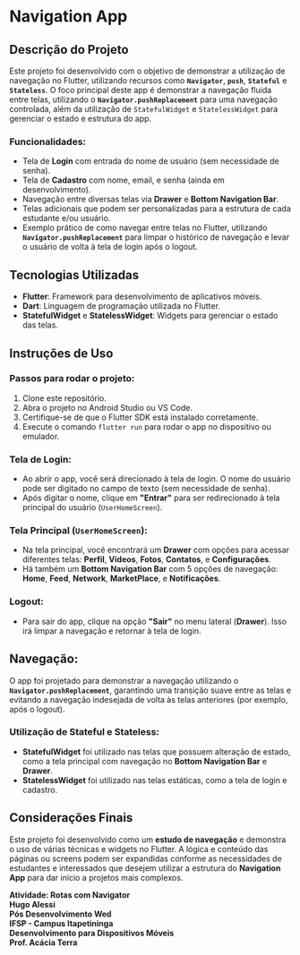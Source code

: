 # Navigation App

## Descrição do Projeto

Este projeto foi desenvolvido com o objetivo de demonstrar a utilização de navegação no Flutter, utilizando recursos como **`Navigator`**, **`push`**, **`Stateful`** e **`Stateless`**. O foco principal deste app é demonstrar a navegação fluida entre telas, utilizando o **`Navigator.pushReplacement`** para uma navegação controlada, além da utilização de `StatefulWidget` e `StatelessWidget` para gerenciar o estado e estrutura do app.

### Funcionalidades:
- Tela de **Login** com entrada do nome de usuário (sem necessidade de senha).
- Tela de **Cadastro** com nome, email, e senha (ainda em desenvolvimento).
- Navegação entre diversas telas via **Drawer** e **Bottom Navigation Bar**.
- Telas adicionais que podem ser personalizadas para a estrutura de cada estudante e/ou usuário.
- Exemplo prático de como navegar entre telas no Flutter, utilizando **`Navigator.pushReplacement`** para limpar o histórico de navegação e levar o usuário de volta à tela de login após o logout.

## Tecnologias Utilizadas
- **Flutter**: Framework para desenvolvimento de aplicativos móveis.
- **Dart**: Linguagem de programação utilizada no Flutter.
- **StatefulWidget** e **StatelessWidget**: Widgets para gerenciar o estado das telas.

## Instruções de Uso

### Passos para rodar o projeto:
1. Clone este repositório.
2. Abra o projeto no Android Studio ou VS Code.
3. Certifique-se de que o Flutter SDK está instalado corretamente.
4. Execute o comando `flutter run` para rodar o app no dispositivo ou emulador.

### Tela de Login:
- Ao abrir o app, você será direcionado à tela de login. O nome do usuário pode ser digitado no campo de texto (sem necessidade de senha).
- Após digitar o nome, clique em **"Entrar"** para ser redirecionado à tela principal do usuário (`UserHomeScreen`).

### Tela Principal (`UserHomeScreen`):
- Na tela principal, você encontrará um **Drawer** com opções para acessar diferentes telas: **Perfil**, **Vídeos**, **Fotos**, **Contatos**, e **Configurações**.
- Há também um **Bottom Navigation Bar** com 5 opções de navegação: **Home**, **Feed**, **Network**, **MarketPlace**, e **Notificações**.

### Logout:
- Para sair do app, clique na opção **"Sair"** no menu lateral (**Drawer**). Isso irá limpar a navegação e retornar à tela de login.

## Navegação:
O app foi projetado para demonstrar a navegação utilizando o **`Navigator.pushReplacement`**, garantindo uma transição suave entre as telas e evitando a navegação indesejada de volta às telas anteriores (por exemplo, após o logout).

### Utilização de Stateful e Stateless:
- **StatefulWidget** foi utilizado nas telas que possuem alteração de estado, como a tela principal com navegação no **Bottom Navigation Bar** e **Drawer**.
- **StatelessWidget** foi utilizado nas telas estáticas, como a tela de login e cadastro.

## Considerações Finais
Este projeto foi desenvolvido como um **estudo de navegação** e demonstra o uso de várias técnicas e widgets no Flutter. A lógica e conteúdo das páginas ou screens podem ser expandidas conforme as necessidades de estudantes e interessados que desejem utilizar a estrutura do **Navigation App** para dar início a projetos mais complexos.

**Atividade: Rotas com Navigator**  
**Hugo Alessi**  
**Pós Desenvolvimento Wed**  
**IFSP - Campus Itapetininga**  
**Desenvolvimento para Dispositivos Móveis**  
**Prof. Acácia Terra**

